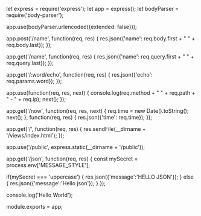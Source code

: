 let express = require('express');
let app = express();
let bodyParser = require('body-parser');

app.use(bodyParser.urlencoded({extended: false}));

app.post('/name', function(req, res) {
  res.json({'name': req.body.first + " " + req.body.last});
});

app.get('/name', function(req, res) {
  res.json({'name': req.query.first + " " + req.query.last});
});

app.get('/:word/echo', function(req, res) {
  res.json({'echo': req.params.word});
});

app.use(function(req, res, next) {
  console.log(req.method + " " + req.path + " - " + req.ip);
  next();
});

app.get('/now', function(req, res, next) {
  req.time = new Date().toString();
  next();
}, function(req, res) {
  res.json({'time': req.time});
});

app.get('/', function(req, res) {
  res.sendFile(__dirname + '/views/index.html');
});

app.use('/public', express.static(__dirname + '/public'));

app.get('/json', function(req, res) {
  const mySecret = process.env['MESSAGE_STYLE'];

  if(mySecret === 'uppercase') {
    res.json({'message':'HELLO JSON'});
  }
  else {
    res.json({'message':'Hello json'});
  }
});

console.log('Hello World');

module.exports = app;
